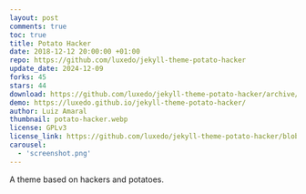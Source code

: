 ```yaml
---
layout: post
comments: true
toc: true
title: Potato Hacker
date: 2018-12-12 20:00:00 +01:00
repo: https://github.com/luxedo/jekyll-theme-potato-hacker
update_date: 2024-12-09
forks: 45
stars: 44
download: https://github.com/luxedo/jekyll-theme-potato-hacker/archive/master.zip
demo: https://luxedo.github.io/jekyll-theme-potato-hacker/
author: Luiz Amaral
thumbnail: potato-hacker.webp
license: GPLv3
license_link: https://github.com/luxedo/jekyll-theme-potato-hacker/blob/master/LICENSE.md
carousel:
  - 'screenshot.png'
---
```


A theme based on hackers and potatoes.
